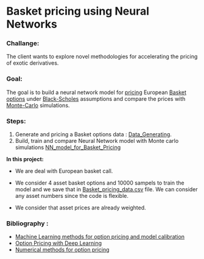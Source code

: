 # Basket pricing using Neural Networks

### Challange:

The client wants to explore novel methodologies for accelerating the pricing of exotic derivatives. 

### Goal: 

The goal is to build a neural network model for [pricing](https://www.investopedia.com/articles/optioninvestor/07/options_beat_market.asp#:~:text=These%20include%20the%20current%20stock,market%20value%20of%20an%20option) European [Basket options](https://www.investopedia.com/terms/b/basketoption.asp) under [Black-Scholes](https://www.investopedia.com/terms/b/blackscholes.asp) assumptions and compare the prices with [Monte-Carlo](https://www.goddardconsulting.ca/option-pricing-monte-carlo-index.html) simulations.


### Steps:

1. Generate and pricing a Basket options data : [Data_Generating](https://github.com/Merhbene/Basket-pricing-using-Neural-Networks/blob/main/Data_Generating.ipynb).
2. Build, train and compare Neural Network model with Monte carlo simulations [NN_model_for_Basket_Pricing](https://github.com/Merhbene/Basket-pricing-using-Neural-Networks/blob/main/NN_model_for_Basket_Pricing.ipynb)

**In this project:**
* We are deal with European basket call.

* We consider 4 asset basket options and 10000 sampels to train the model and we save that in [Basket_pricing_data.csv](https://github.com/Merhbene/Basket-pricing-using-Neural-Networks/blob/main/Basket_pricing_data.csv) file. We can consider any asset numbers since the code is  flexible.

* We consider that asset prices are already weighted.

### Bibliography :
* [Machine Learning methods for option pricing and model calibration](https://canopee-group.com/wp-content/uploads/2020/12/Machine-Learning-methods-Coperneec.pdf) 
* [Option Pricing with Deep Learning](https://cs230.stanford.edu/projects_fall_2019/reports/26260984.pdf)
* [Numerical methods for option pricing](https://github.com/shrentseng/Numerical-methods-for-option-pricing/blob/main/Monte%20Carlo%20simulation%20option%20pricing.ipynb)



